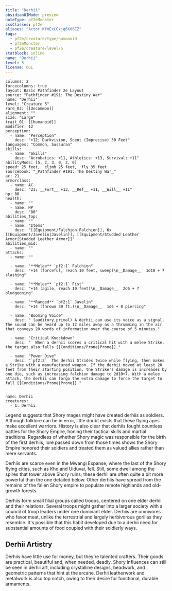 ```yaml
---
title: "Derhii"
obsidianUIMode: preview
noteType: pf2eMonster
cssClasses: pf2e
aliases: "Actor.KfmExLGxjq6X06EZ" 
tags:
  - pf2e/creature/type/humanoid
  - pf2eMonster
  - pf2e/creature/level/5
statblock: inline
name: "Derhii"
level: 5
license: OGL
---
```


```statblock
columns: 2
forcecolumns: true
layout: Basic Pathfinder 2e Layout
source: "Pathfinder #191: The Destiny War"
name: "Derhii"
level: "Creature 5"
rare_03: [[Uncommon]]
alignment: ""
size: "Large"
trait_01: [[humanoid]]
modifier: 12
perception:
  - name: "Perception"
    desc: "+12; Darkvision, Scent (Imprecise) 30 Feet"
languages: "Common, Sussuran"
skills:
  - name: "Skills"
    desc: "Acrobatics: +11, Athletics: +13, Survival: +11"
abilityMods: [5, 2, 3, 0, 2, 0]
speed: 25 feet,  climb 25 feet,  fly 35 feet
sourcebook: "_Pathfinder #191: The Destiny War_"
ac: 21
armorclass:
  - name: AC
    desc: "21; __Fort__ +13, __Ref__ +11, __Will__ +11"
hp: 80
health:
  - name: ""
  - name: HP
    desc: "80"
abilities_top:
  - name: ""
  - name: "Items"
    desc: "[[Equipment/Falchion|Falchion]], 6x [[Equipment/Javelin|Javelin]], [[Equipment/Studded Leather Armor|Studded Leather Armor]]"
abilities_mid:
  - name: ""
attacks:
  - name: ""

  - name: "**Melee** `pf2:1` Falchion"
    desc: "+14 (forceful, reach 10 feet, sweep)\n__Damage__  1d10 + 7 slashing"

  - name: "**Melee** `pf2:1` Fist"
    desc: "+14 (agile, reach 10 feet)\n__Damage__  2d6 + 7 bludgeoning"

  - name: "**Ranged** `pf2:1` Javelin"
    desc: "+14 (thrown 30 ft.)\n__Damage__  1d6 + 8 piercing"

  - name: "Booming Voice"
    desc: " (auditory,primal) A derhii can use its voice as a signal. The sound can be heard up to 12 miles away as a thrumming in the air that conveys 20 words of information over the course of 5 minutes."

  - name: "Critical Knockdown"
    desc: "  When a derhii scores a critical hit with a melee Strike, the target also falls [[Conditions/Prone|Prone]]."

  - name: "Power Dive"
    desc: "`pf2:2`  The derhii Strides twice while flying, then makes a Strike with a manufactured weapon. If the derhii moved at least 20 feet from their starting position, the Strike's damage is increases by one die, such as increasing falchion damage to 2d10+7. With a melee attack, the derhii can forgo the extra damage to force the target to fall [[Conditions/Prone|Prone]]."
 
```

```encounter-table
name: Derhii
creatures:
  - 1: Derhii
```



Legend suggests that Shory mages might have created derhiis as soldiers. Although folklore can be in error, little doubt exists that these flying apes make excellent warriors. History is also clear that derhiis fought countless battles for the Shory Empire, honing their tactical skills and martial traditions. Regardless of whether Shory magic was responsible for the birth of the first derhiis, lore passed down from those times shows the Shory Empire honored their soldiers and treated them as valued allies rather than mere servants.

Derhiis are scarce even in the Mwangi Expanse, where the last of the Shory flying cities, such as Kho and Ulduvai, fell. Still, some dwell among the spires that tower above Shory ruins; these derhii are often quite a bit more powerful than the one detailed below. Other derhiis have spread from the remains of the fallen Shory empire to populate remote highlands and old-growth forests.

Derhiis form small filial groups called troops, centered on one elder derhii and their relations. Several troops might gather into a larger society with a council of troop leaders under one dominant elder. Derhiis are omnivores who favor meat, unlike the terrestrial and largely herbivorous gorillas they resemble. It's possible that this habit developed due to a derhii need for substantial amounts of food coupled with their soldierly ways.

## Derhii Artistry

Derhiis have little use for money, but they're talented crafters. Their goods are practical, beautiful and, when needed, deadly. Shory influences can still be seen in derhii art, including crystalline designs, beadwork, and geometric patterns that hint at the arcane. Derhii leatherwork and metalwork is also top notch, owing to their desire for functional, durable armaments.
